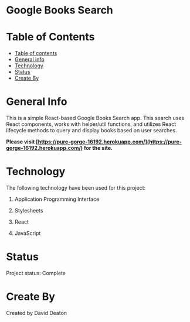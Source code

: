 # Google Books Search

# Table of Contents
- [Table of contents](#table-of-contents)
- [General info](#general-info)
- [Technology](#technology)
- [Status](#status)
- [Create By](#create-by)

# General Info
This is a simple React-based Google Books Search app. This search uses React components, works with helper/util functions, and utilizes React lifecycle methods to query and display books based on user searches.

**Please visit [https://pure-gorge-16192.herokuapp.com/](https://pure-gorge-16192.herokuapp.com/) for the site.**

# Technology
The following technology have been used for this project:

1. Application Programming Interface
   
2. Stylesheets
   
3. React

4. JavaScript

# Status
Project status: Complete

# Create By
Created by David Deaton
